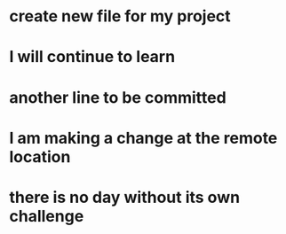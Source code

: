 # create new file for my project
# I will continue to learn
# another line to be committed
# I am making a change at the remote location
# there is no day without its own challenge
